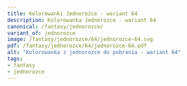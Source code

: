 ```yaml
---
title: Kolorowanki Jednorożce - wariant 64
description: Kolorowanka Jednorozce - wariant 64
canonical: /fantasy/jednorozce/
variant_of: jednorozce
image: /fantasy/jednorozce/64/jednorozce-64.svg
pdf: /fantasy/jednorozce/64/jednorozce-64.pdf
alt: "Kolorowanka z jednorozce do pobrania - wariant 64"
tags:
- fantasy
- jednorozce
---
```

